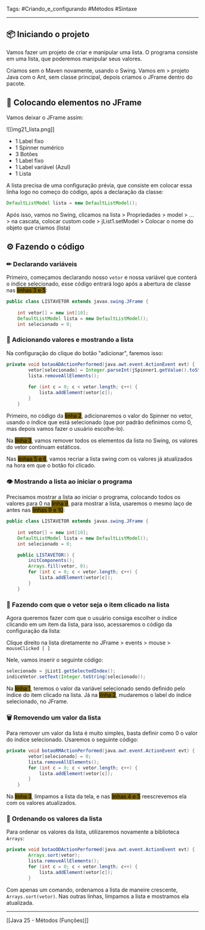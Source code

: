 Tags: #Criando_e_configurando #Métodos #Sintaxe 

---

## 📦 Iniciando o projeto

Vamos fazer um projeto de criar e manipular uma lista. O programa consiste em uma lista, que poderemos manipular seus valores.

Criamos sem o Maven novamente, usando o Swing. Vamos em > projeto Java com o Ant, sem classe principal, depois criamos o JFrame dentro do pacote.

## 🔨 Colocando elementos no JFrame

Vamos deixar o JFrame assim:

![[img21_lista.png]]

- 1 Label fixo
- 1 Spinner numérico
- 3 Botões
- 1 Label fixo
- 1 Label variável (Azul)
- 1 Lista

A lista precisa de uma configuração prévia, que consiste em colocar essa linha logo no começo do código, após a declaração da classe:

```java
DefaultListModel lista = new DefaultListModel();
```

Após isso, vamos no Swing, clicamos na lista > Propriedades > model > ... > na cascata, colocar custom code > jList1.setModel > Colocar o nome do objeto que criamos (lista)

## ⚙ Fazendo o código

### ✏ Declarando variáveis

Primeiro, começamos declarando nosso `vetor` e nossa variável que conterá o índice selecionado, esse código entrará logo após a abertura de classe nas <mark style="background: #7A6300;">linhas 3 e 5</mark>:

```java
public class LISTAVETOR extends javax.swing.JFrame {
    
    int vetor[] = new int[10];
    DefaultListModel lista = new DefaultListModel();
    int selecionado = 0;
```

### 📝 Adicionando valores e mostrando a lista

Na configuração do clique do botão "adicionar", faremos isso:

```java
private void botaoADActionPerformed(java.awt.event.ActionEvent evt) {               
        vetor[selecionado] = Integer.parseInt(jSpinner1.getValue().toString());
        lista.removeAllElements();
        
        for (int c = 0; c < vetor.length; c++) {
            lista.addElement(vetor[c]);
        }
    } 
```

Primeiro, no código da <mark style="background: #7A6300;">linha 2</mark>, adicionaremos o valor do Spinner no vetor, usando o índice que está selecionado (que por padrão definimos como 0, mas depois vamos fazer o usuário escolhe-lo).

Na <mark style="background: #7A6300;">linha 3</mark>, vamos remover todos os elementos da lista no Swing, os valores do vetor continuam estáticos.

Nas <mark style="background: #7A6300;">linhas 5 e 6</mark>, vamos recriar a lista swing com os valores já atualizados na hora em que o botão foi clicado.

### 👁 Mostrando a lista ao iniciar o programa

Precisamos mostrar a lista ao iniciar o programa, colocando todos os valores para 0 na <mark style="background: #7A6300;">linha 9</mark>, para mostrar a lista, usaremos o mesmo laço de antes nas <mark style="background: #7A6300;">linhas 9 e 10</mark>:

```java
public class LISTAVETOR extends javax.swing.JFrame {
    
    int vetor[] = new int[10];
    DefaultListModel lista = new DefaultListModel();
    int selecionado = 0;

    public LISTAVETOR() {
        initComponents();
        Arrays.fill(vetor, 0);
        for (int c = 0; c < vetor.length; c++) {
            lista.addElement(vetor[c]);
        }
    }
```

### 📌 Fazendo com que o vetor seja o item clicado na lista

Agora queremos fazer com que o usuário consiga escolher o índice clicando em um item da lista, para isso, acessaremos o código da configuração da lista:

Clique direito na lista diretamente no JFrame > events > mouse > `mouseClicked [ ]`

Nele, vamos inserir o seguinte código:

```java
selecionado = jList1.getSelectedIndex();
indiceVetor.setText(Integer.toString(selecionado));
```

Na <mark style="background: #7A6300;">linha 1</mark>, teremos o valor da variável selecionado sendo definido pelo índice do item clicado na lista. Já na <mark style="background: #7A6300;">linha 2</mark>, mudaremos o label do índice selecionado, no JFrame.

### 🗑 Removendo um valor da lista

Para remover um valor da lista é muito simples, basta definir como 0 o valor do índice selecionado. Usaremos o seguinte código:

```java
private void botaoRMActionPerformed(java.awt.event.ActionEvent evt) {               
        vetor[selecionado] = 0;
        lista.removeAllElements();
        for (int c = 0; c < vetor.length; c++) {
            lista.addElement(vetor[c]);
        }
    }  
```

Na <mark style="background: #7A6300;">linha 3</mark>, limpamos a lista da tela, e nas <mark style="background: #7A6300;">linhas 4 e 5</mark> reescrevemos ela com os valores atualizados.

### 📌 Ordenando os valores da lista

Para ordenar os valores da lista, utilizaremos novamente a biblioteca `Arrays`:

```java
private void botaoODActionPerformed(java.awt.event.ActionEvent evt) {                                        
        Arrays.sort(vetor);
        lista.removeAllElements();
        for (int c = 0; c < vetor.length; c++) {
            lista.addElement(vetor[c]);
        }
```

Com apenas um comando, ordenamos a lista de maneire crescente, `Arrays.sort(vetor)`. Nas outras linhas, limpamos a lista e mostramos ela atualizada.

---

[[Java 25 - Métodos (Funções)]]







